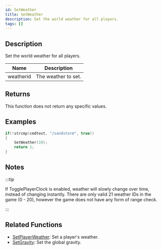 ```yaml
---
id: SetWeather
title: SetWeather
description: Set the world weather for all players.
tags: []
---
```


## Description

Set the world weather for all players.

| Name      | Description         |
| --------- | ------------------- |
| weatherid | The weather to set. |

## Returns

This function does not return any specific values.

## Examples

```c
if(!strcmp(cmdtext, "/sandstorm", true))
{
    SetWeather(19);
    return 1;
}
```

## Notes

:::tip

If TogglePlayerClock is enabled, weather will slowly change over time, instead of changing instantly. There are only valid 21 weather IDs in the game (0 - 20), however the game does not have any form of range check.

:::

## Related Functions

- [SetPlayerWeather](SetPlayerWeather.md): Set a player's weather.
- [SetGravity](SetGravity.md): Set the global gravity.
